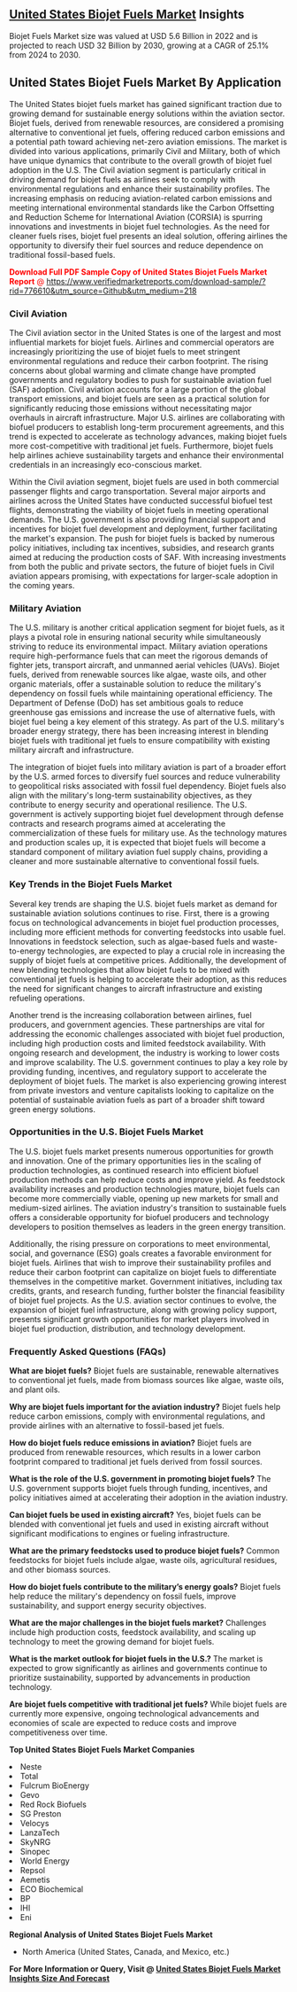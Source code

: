 <h2><a href="https://www.verifiedmarketreports.com/download-sample/?rid=776610&amp;utm_source=Github&amp;utm_medium=218" target="_blank">United States Biojet Fuels Market</a> Insights</h2><p>Biojet Fuels Market size was valued at USD 5.6 Billion in 2022 and is projected to reach USD 32 Billion by 2030, growing at a CAGR of 25.1% from 2024 to 2030.</p><p><h2>United States Biojet Fuels Market By Application</h2> <p>The United States biojet fuels market has gained significant traction due to growing demand for sustainable energy solutions within the aviation sector. Biojet fuels, derived from renewable resources, are considered a promising alternative to conventional jet fuels, offering reduced carbon emissions and a potential path toward achieving net-zero aviation emissions. The market is divided into various applications, primarily Civil and Military, both of which have unique dynamics that contribute to the overall growth of biojet fuel adoption in the U.S. The Civil aviation segment is particularly critical in driving demand for biojet fuels as airlines seek to comply with environmental regulations and enhance their sustainability profiles. The increasing emphasis on reducing aviation-related carbon emissions and meeting international environmental standards like the Carbon Offsetting and Reduction Scheme for International Aviation (CORSIA) is spurring innovations and investments in biojet fuel technologies. As the need for cleaner fuels rises, biojet fuel presents an ideal solution, offering airlines the opportunity to diversify their fuel sources and reduce dependence on traditional fossil-based fuels. <p><span class=""><span style="color: #ff0000;"><strong>Download Full PDF Sample Copy of United States Biojet Fuels Market Report</strong> @ </span><a href="https://www.verifiedmarketreports.com/download-sample/?rid=776610&amp;utm_source=Github&amp;utm_medium=218" target="_blank">https://www.verifiedmarketreports.com/download-sample/?rid=776610&amp;utm_source=Github&amp;utm_medium=218</a></span></p> <h3>Civil Aviation</h3> <p>The Civil aviation sector in the United States is one of the largest and most influential markets for biojet fuels. Airlines and commercial operators are increasingly prioritizing the use of biojet fuels to meet stringent environmental regulations and reduce their carbon footprint. The rising concerns about global warming and climate change have prompted governments and regulatory bodies to push for sustainable aviation fuel (SAF) adoption. Civil aviation accounts for a large portion of the global transport emissions, and biojet fuels are seen as a practical solution for significantly reducing those emissions without necessitating major overhauls in aircraft infrastructure. Major U.S. airlines are collaborating with biofuel producers to establish long-term procurement agreements, and this trend is expected to accelerate as technology advances, making biojet fuels more cost-competitive with traditional jet fuels. Furthermore, biojet fuels help airlines achieve sustainability targets and enhance their environmental credentials in an increasingly eco-conscious market. <p>Within the Civil aviation segment, biojet fuels are used in both commercial passenger flights and cargo transportation. Several major airports and airlines across the United States have conducted successful biofuel test flights, demonstrating the viability of biojet fuels in meeting operational demands. The U.S. government is also providing financial support and incentives for biojet fuel development and deployment, further facilitating the market's expansion. The push for biojet fuels is backed by numerous policy initiatives, including tax incentives, subsidies, and research grants aimed at reducing the production costs of SAF. With increasing investments from both the public and private sectors, the future of biojet fuels in Civil aviation appears promising, with expectations for larger-scale adoption in the coming years. <h3>Military Aviation</h3> <p>The U.S. military is another critical application segment for biojet fuels, as it plays a pivotal role in ensuring national security while simultaneously striving to reduce its environmental impact. Military aviation operations require high-performance fuels that can meet the rigorous demands of fighter jets, transport aircraft, and unmanned aerial vehicles (UAVs). Biojet fuels, derived from renewable sources like algae, waste oils, and other organic materials, offer a sustainable solution to reduce the military's dependency on fossil fuels while maintaining operational efficiency. The Department of Defense (DoD) has set ambitious goals to reduce greenhouse gas emissions and increase the use of alternative fuels, with biojet fuel being a key element of this strategy. As part of the U.S. military's broader energy strategy, there has been increasing interest in blending biojet fuels with traditional jet fuels to ensure compatibility with existing military aircraft and infrastructure. <p>The integration of biojet fuels into military aviation is part of a broader effort by the U.S. armed forces to diversify fuel sources and reduce vulnerability to geopolitical risks associated with fossil fuel dependency. Biojet fuels also align with the military's long-term sustainability objectives, as they contribute to energy security and operational resilience. The U.S. government is actively supporting biojet fuel development through defense contracts and research programs aimed at accelerating the commercialization of these fuels for military use. As the technology matures and production scales up, it is expected that biojet fuels will become a standard component of military aviation fuel supply chains, providing a cleaner and more sustainable alternative to conventional fossil fuels. <h3>Key Trends in the Biojet Fuels Market</h3> <p>Several key trends are shaping the U.S. biojet fuels market as demand for sustainable aviation solutions continues to rise. First, there is a growing focus on technological advancements in biojet fuel production processes, including more efficient methods for converting feedstocks into usable fuel. Innovations in feedstock selection, such as algae-based fuels and waste-to-energy technologies, are expected to play a crucial role in increasing the supply of biojet fuels at competitive prices. Additionally, the development of new blending technologies that allow biojet fuels to be mixed with conventional jet fuels is helping to accelerate their adoption, as this reduces the need for significant changes to aircraft infrastructure and existing refueling operations. <p>Another trend is the increasing collaboration between airlines, fuel producers, and government agencies. These partnerships are vital for addressing the economic challenges associated with biojet fuel production, including high production costs and limited feedstock availability. With ongoing research and development, the industry is working to lower costs and improve scalability. The U.S. government continues to play a key role by providing funding, incentives, and regulatory support to accelerate the deployment of biojet fuels. The market is also experiencing growing interest from private investors and venture capitalists looking to capitalize on the potential of sustainable aviation fuels as part of a broader shift toward green energy solutions. <h3>Opportunities in the U.S. Biojet Fuels Market</h3> <p>The U.S. biojet fuels market presents numerous opportunities for growth and innovation. One of the primary opportunities lies in the scaling of production technologies, as continued research into efficient biofuel production methods can help reduce costs and improve yield. As feedstock availability increases and production technologies mature, biojet fuels can become more commercially viable, opening up new markets for small and medium-sized airlines. The aviation industry's transition to sustainable fuels offers a considerable opportunity for biofuel producers and technology developers to position themselves as leaders in the green energy transition. <p>Additionally, the rising pressure on corporations to meet environmental, social, and governance (ESG) goals creates a favorable environment for biojet fuels. Airlines that wish to improve their sustainability profiles and reduce their carbon footprint can capitalize on biojet fuels to differentiate themselves in the competitive market. Government initiatives, including tax credits, grants, and research funding, further bolster the financial feasibility of biojet fuel projects. As the U.S. aviation sector continues to evolve, the expansion of biojet fuel infrastructure, along with growing policy support, presents significant growth opportunities for market players involved in biojet fuel production, distribution, and technology development. <h3>Frequently Asked Questions (FAQs)</h3> <p><b>What are biojet fuels?</b> Biojet fuels are sustainable, renewable alternatives to conventional jet fuels, made from biomass sources like algae, waste oils, and plant oils.</p> <p><b>Why are biojet fuels important for the aviation industry?</b> Biojet fuels help reduce carbon emissions, comply with environmental regulations, and provide airlines with an alternative to fossil-based jet fuels.</p> <p><b>How do biojet fuels reduce emissions in aviation?</b> Biojet fuels are produced from renewable resources, which results in a lower carbon footprint compared to traditional jet fuels derived from fossil sources.</p> <p><b>What is the role of the U.S. government in promoting biojet fuels?</b> The U.S. government supports biojet fuels through funding, incentives, and policy initiatives aimed at accelerating their adoption in the aviation industry.</p> <p><b>Can biojet fuels be used in existing aircraft?</b> Yes, biojet fuels can be blended with conventional jet fuels and used in existing aircraft without significant modifications to engines or fueling infrastructure.</p> <p><b>What are the primary feedstocks used to produce biojet fuels?</b> Common feedstocks for biojet fuels include algae, waste oils, agricultural residues, and other biomass sources.</p> <p><b>How do biojet fuels contribute to the military’s energy goals?</b> Biojet fuels help reduce the military's dependency on fossil fuels, improve sustainability, and support energy security objectives.</p> <p><b>What are the major challenges in the biojet fuels market?</b> Challenges include high production costs, feedstock availability, and scaling up technology to meet the growing demand for biojet fuels.</p> <p><b>What is the market outlook for biojet fuels in the U.S.?</b> The market is expected to grow significantly as airlines and governments continue to prioritize sustainability, supported by advancements in production technology.</p> <p><b>Are biojet fuels competitive with traditional jet fuels?</b> While biojet fuels are currently more expensive, ongoing technological advancements and economies of scale are expected to reduce costs and improve competitiveness over time.</p> </p><p><strong>Top United States Biojet Fuels Market Companies</strong></p><div data-test-id=""><p><li>Neste</li><li> Total</li><li> Fulcrum BioEnergy</li><li> Gevo</li><li> Red Rock Biofuels</li><li> SG Preston</li><li> Velocys</li><li> LanzaTech</li><li> SkyNRG</li><li> Sinopec</li><li> World Energy</li><li> Repsol</li><li> Aemetis</li><li> ECO Biochemical</li><li> BP</li><li> IHI</li><li> Eni</li></p><div><strong>Regional Analysis of&nbsp;United States Biojet Fuels Market</strong></div><ul><li dir="ltr"><p dir="ltr">North America&nbsp;(United States, Canada, and Mexico, etc.)</p></li></ul><p><strong>For More Information or Query, Visit @&nbsp;</strong><strong><a href="https://www.verifiedmarketreports.com/product/biojet-fuels-market/?utm_source=Github&amp;utm_medium=218" target="_blank">United States Biojet Fuels Market Insights Size And Forecast</a></strong></p></div>
